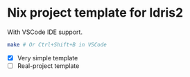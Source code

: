 # Nix project template for Idris2

With VSCode IDE support.

```sh
make # Or Ctrl+Shift+B in VSCode
```

- [x] Very simple template
- [ ] Real-project template